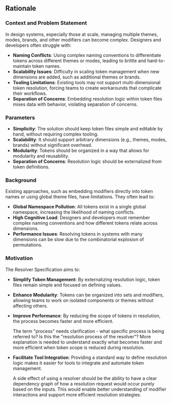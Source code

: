 ## Rationale

### Context and Problem Statement

In design systems, especially those at scale, managing multiple themes, modes, brands, and other modifiers can become complex. Designers and developers often struggle with:

- **Naming Conflicts**: Using complex naming conventions to differentiate tokens across different themes or modes, leading to brittle and hard-to-maintain token names.
- **Scalability Issues**: Difficulty in scaling token management when new dimensions are added, such as additional themes or brands.
- **Tooling Limitations**: Existing tools may not support multi-dimensional token resolution, forcing teams to create workarounds that complicate their workflows.
- **Separation of Concerns**: Embedding resolution logic within token files mixes data with behavior, violating separation of
  concerns.

### Parameters

- **Simplicity**: The solution should keep token files simple and editable by hand, without requiring complex tooling.
- **Scalability**: It should support arbitrary dimensions (e.g., themes, modes, brands) without significant overhead.
- **Modularity**: Tokens should be organized in a way that allows for modularity and reusability.
- **Separation of Concerns**: Resolution logic should be externalized from token definitions.

### Background

Existing approaches, such as embedding modifiers directly into token names or using global theme files, have limitations. They often lead to:

- **Global Namespace Pollution**: All tokens exist in a single global namespace, increasing the likelihood of naming conflicts.
- **High Cognitive Load**: Designers and developers must remember complex naming conventions and how different tokens relate across dimensions.
- **Performance Issues**: Resolving tokens in systems with many dimensions can be slow due to the combinatorial explosion of permutations.

### Motivation

The Resolver Specification aims to:

- **Simplify Token Management**: By externalizing resolution logic, token files remain simple and focused on defining values.
- **Enhance Modularity**: Tokens can be organized into sets and modifiers, allowing teams to work on isolated components or themes without affecting others.
- **Improve Performance**: By reducing the scope of tokens in resolution, the process becomes faster and more efficient.

  <aside class="issue">

  The term "process" needs clarification - what specific process is being referred to? Is this the "resolution process of the resolver"? More explanation is needed to understand exactly what becomes faster and more efficient when token scope is reduced during resolution.

  </aside>

- **Facilitate Tool Integration**: Providing a standard way to define resolution logic makes it easier for tools to integrate and automate token management.

  <aside class="issue">

  A side effect of using a resolver should be the ability to have a clear dependency graph of how a resolution request would occur purely based on the inputs. This would enable better understanding of modifier interactions and support more efficient resolution strategies.

  </aside>
